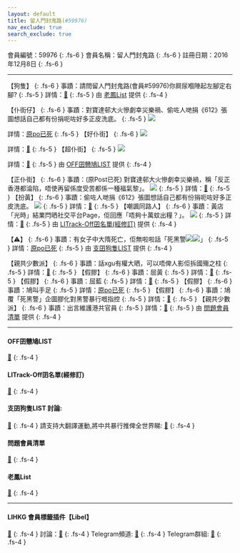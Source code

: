```yaml
---
layout: default
title: 留人門封鬼路(#59976)
nav_exclude: true
search_exclude: true
---
```


會員編號：59976
{: .fs-6 }
會員名稱：留人門封鬼路
{: .fs-6 }
註冊日期：2016年12月8日
{: .fs-6 }

---

<div class="code-example" markdown="1">

【狗隻】
{: .fs-6 }
事蹟：請問留人門封鬼路(會員#59976)你屙尿嗰陣起左腳定右腳?
{: .fs-5 }
詳情：[🔗](https://lih.kg/1860291)
{: .fs-5 }
由 [老鳳List](#老鳳list) 提供
{: .fs-4 }

</div>
<div class="code-example" markdown="1">

【仆街仔】
{: .fs-6 }
事蹟：對寶達邨大火慘劇幸災樂禍、偷咗人哋捐《612》張圖想話自己都有份捐呃咗好多正皮洗底。
{: .fs-5 }
![](https://filedn.eu/l9Hq1YKLkJ4m0VSXcdcfUaJ/LIHKG_on99/on9_jai/59976/59976.1_.png)


詳情：[原po已死](https://lih.kg/aNbsxPV)
{: .fs-5 }
【好仆街】
{: .fs-6 }
![](https://filedn.eu/l9Hq1YKLkJ4m0VSXcdcfUaJ/LIHKG_on99/on9_jai/59976/59976.2_.png)


詳情：[🔗](https://lih.kg/aNpmOzV)
{: .fs-5 }
【超仆街】
{: .fs-5 }
![](https://filedn.eu/l9Hq1YKLkJ4m0VSXcdcfUaJ/LIHKG_on99/on9_jai/59976/59976.3_.png)


詳情：[🔗](https://lih.kg/aQKeBiV)
{: .fs-5 }
由 [OFF囝戇鳩LIST](#off囝戇鳩list) 提供
{: .fs-4 }

</div>
<div class="code-example" markdown="1">

【正仆街】
{: .fs-6 }
事蹟：(原Post已死) 對寶達邨大火慘劇幸災樂禍，稱「反正香港都淪陷，唔使再留係度受苦都係一種福氣黎」。
![](https://filedn.eu/l9Hq1YKLkJ4m0VSXcdcfUaJ/LIHKG_on99/on9_jai/59976/59976.1_.png)
{: .fs-5 }
詳情：[🔗](https://filedn.eu/l9Hq1YKLkJ4m0VSXcdcfUaJ/LIHKG_on99/on9_jai/59976/59976.1_.png)
{: .fs-5 }
【扮黃】
{: .fs-6 }
事蹟：偷咗人哋捐《612》張圖想話自己都有份捐呃咗好多正皮洗底。
![](https://filedn.eu/l9Hq1YKLkJ4m0VSXcdcfUaJ/LIHKG_on99/on9_jai/59976/59976.2_.png)
{: .fs-5 }
詳情：[🔗](https://lih.kg/teBcDgX)
{: .fs-5 }
【嘲諷同路人】
{: .fs-6 }
事蹟：黃店「光時」結業閂晒社交平台Page，佢回應「唔夠十萬蚊出糧？」。
![](https://filedn.eu/l9Hq1YKLkJ4m0VSXcdcfUaJ/LIHKG_on99/on9_jai/59976/59976.3_.png)
{: .fs-5 }
詳情：[🔗](https://lih.kg/aQKeBiV)
{: .fs-5 }
由 [LITrack-Off囝名單(經修訂)](#litrack-off囝名單(經修訂)) 提供
{: .fs-4 }

</div>
<div class="code-example" markdown="1">

【⚠️】
{: .fs-6 }
事蹟：有女子中大隋死亡，佢無啦啦話「死黑警![](https://cdn.lihkg.com/assets/faces/pig/knife.gif)![](https://cdn.lihkg.com/assets/faces/pig/knife.gif)」
{: .fs-5 }
詳情：[原po已死](https://lih.kg/huHeLT)
{: .fs-5 }
由 [支囝狗隻LIST](#支囝狗隻list-討論) 提供
{: .fs-4 }

</div>
<div class="code-example" markdown="1">

【親共少數派】
{: .fs-6 }
事蹟：話xgu有權大晒，可以唔俾人影佢拆國殤之柱
{: .fs-5 }
詳情：[🔗](https://lih.kg/bfxJwHV)
{: .fs-5 }
【假膠】
{: .fs-6 }
事蹟：屈黃
{: .fs-5 }
詳情：[🔗](https://lih.kg/awODRpV)
{: .fs-5 }
【假膠】
{: .fs-6 }
事蹟：屈藍
{: .fs-5 }
詳情：[🔗](https://lih.kg/hCnQrT)
{: .fs-5 }
【假膠】
{: .fs-6 }
事蹟：鳩叫手足
{: .fs-5 }
詳情：[原po已死](https://lih.kg/gGDcxT)
{: .fs-5 }
【假膠】
{: .fs-6 }
事蹟：鳩覆「死黑警」企圖膠化對黑警暴行嘅指控
{: .fs-5 }
詳情：[🔗](https://lih.kg/hKmBwT)
{: .fs-5 }
【親共少數派】
{: .fs-6 }
事蹟：出言維護港共官員
{: .fs-5 }
詳情：[🔗](https://lih.kg/bhrdtMV)
{: .fs-5 }
由 [問題會員清單](#問題會員清單) 提供
{: .fs-4 }

</div>

---

#### OFF囝戇鳩LIST
[🔗](https://bit.ly/lihkg_on9_list)
{: .fs-4 }
#### LITrack-Off囝名單(經修訂)
[🔗](http://tiny.cc/LITrack_GS)
{: .fs-4 }
#### 支囝狗隻LIST 討論: 
[🔗](https://lih.kg/2908480)
{: .fs-4 }
請支持大翻譯運動,將中共暴行推俾全世界睇: [🔗](https://twitter.com/tgtm_official)
{: .fs-4 }

#### 問題會員清單
[🔗](https://github.com/V4KFDgEw8T/rccnmlhnzv)
{: .fs-4 }
#### 老鳳List
[🔗](https://lihkg.com/thread/2808424)
{: .fs-4 }

---

#### LIHKG 會員標籤插件【Libel】
[🔗](https://kitce.github.io/libel)
{: .fs-4 }
討論：[🔗](https://lih.kg/2841778)
{: .fs-4 }
Telegram頻道: [🔗](https://t.me/LibelOfficialChannel)
{: .fs-4 }
Telegram群組: [🔗](https://t.me/LibelOfficialGroup)
{: .fs-4 }
